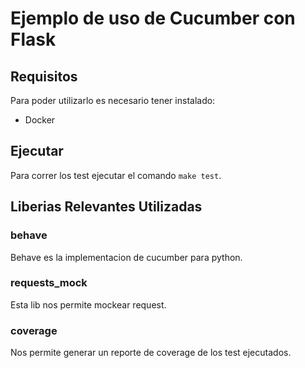 # Ejemplo de uso de Cucumber con Flask

## Requisitos
Para poder utilizarlo es necesario tener instalado:
- Docker

## Ejecutar 
Para correr los test ejecutar el comando ```make test```.

## Liberias Relevantes Utilizadas

### behave
Behave es la implementacion de cucumber para python.

### requests_mock
Esta lib nos permite mockear request.

### coverage
Nos permite generar un reporte de coverage de los test ejecutados.

